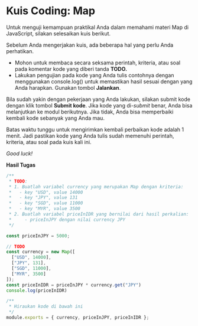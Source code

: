 # Kuis Coding: Map

Untuk menguji kemampuan praktikal Anda dalam memahami materi Map di JavaScript, silakan selesaikan kuis berikut.

Sebelum Anda mengerjakan kuis, ada beberapa hal yang perlu Anda perhatikan.

* Mohon untuk membaca secara seksama perintah, kriteria, atau soal pada komentar kode yang diberi tanda **TODO.**
* Lakukan pengujian pada kode yang Anda tulis contohnya dengan menggunakan console.log\(\) untuk memastikan hasil sesuai dengan yang Anda harapkan. Gunakan tombol **Jalankan**.

Bila sudah yakin dengan pekerjaan yang Anda lakukan, silakan submit kode dengan klik tombol **Submit kode**. Jika kode yang di-_submit_ benar, Anda bisa melanjutkan ke modul berikutnya. Jika tidak, Anda bisa memperbaiki kembali kode sebanyak yang Anda mau.

Batas waktu tunggu untuk mengirimkan kembali perbaikan kode adalah 1 menit. Jadi pastikan kode yang Anda tulis sudah memenuhi perintah, kriteria, atau soal pada kuis kali ini.

_Good luck!_

**Hasil Tugas**

```javascript
/**
 * TODO:
 * 1. Buatlah variabel currency yang merupakan Map dengan kriteria:
 *   - key "USD", value 14000
 *   - key "JPY", value 131
 *   - key "SGD", value 11000
 *   - key "MYR", value 3500
 * 2. Buatlah variabel priceInIDR yang bernilai dari hasil perkalian:
 *     - priceInJPY dengan nilai currency JPY
 */

const priceInJPY = 5000;

// TODO
const currency = new Map([
  ["USD", 14000],
  ["JPY", 131],
  ["SGD", 11000],
  ["MYR", 3500]
]);
const priceInIDR = priceInJPY * currency.get("JPY")
console.log(priceInIDR)

/**
 * Hiraukan kode di bawah ini
 */
module.exports = { currency, priceInJPY, priceInIDR };
```

